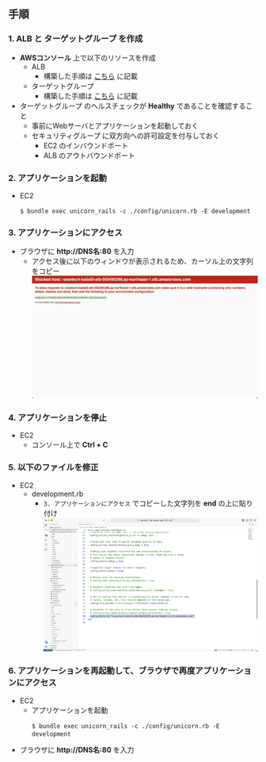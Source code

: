 ## 手順
### 1. ALB と ターゲットグループ を作成
- **AWSコンソール** 上で以下のリソースを作成
  - ALB
    - 構築した手順は [こちら](./procedure/ALB.md) に記載
  - ターゲットグループ
    - 構築した手順は [こちら](./procedure/ターゲットグループ.md) に記載
- ターゲットグループ のヘルスチェックが **Healthy** であることを確認すること
  - 事前にWebサーバとアプリケーションを起動しておく
  - セキュリティグループ に双方向への許可設定を付与しておく
    - EC2 のインバウンドポート
    - ALB のアウトバウンドポート

### 2. アプリケーションを起動
- EC2
  ```bash:title
  $ bundle exec unicorn_rails -c ./config/unicorn.rb -E development
  ```

### 3. アプリケーションにアクセス
- ブラウザに **http://DNS名:80** を入力
  - アクセス後に以下のウィンドウが表示されるため、カーソル上の文字列をコピー
  ![capture01](./img/capture01.png)

### 4. アプリケーションを停止
- EC2
  - コンソール上で **Ctrl + C**

### 5. 以下のファイルを修正
- EC2
  - development.rb
    - `3. アプリケーションにアクセス` でコピーした文字列を **end** の上に貼り付け  
    ![capture02](./img/capture02.png)

### 6. アプリケーションを再起動して、ブラウザで再度アプリケーションにアクセス
- EC2
  - アプリケーションを起動
    ```bash:title
    $ bundle exec unicorn_rails -c ./config/unicorn.rb -E development
    ```
- ブラウザに **http://DNS名:80** を入力
